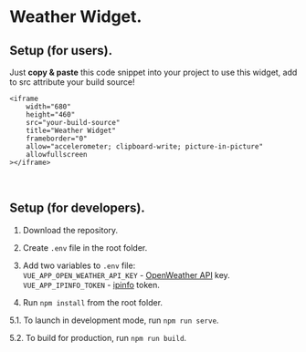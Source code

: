 # Weather Widget.



## Setup (for users).

Just <b>copy & paste</b> this code snippet into your project to use this widget, add to src attribute your build source!

```
<iframe
	width="680"
	height="460"
	src="your-build-source"
	title="Weather Widget"
	frameborder="0"
	allow="accelerometer; clipboard-write; picture-in-picture"
	allowfullscreen
></iframe>
```

<br/>

## Setup (for developers).

1. Download the repository.

2. Create `.env` file in the root folder.

3. Add two variables to `.env` file: <br/>
`VUE_APP_OPEN_WEATHER_API_KEY` - [OpenWeather API](https://openweathermap.org/api) key.<br/>
`VUE_APP_IPINFO_TOKEN` - [ipinfo](https://ipinfo.io/) token.

4. Run `npm install` from the root folder.

5.1. To launch in development mode, run `npm run serve`.

5.2. To build for production, run `npm run build`.
